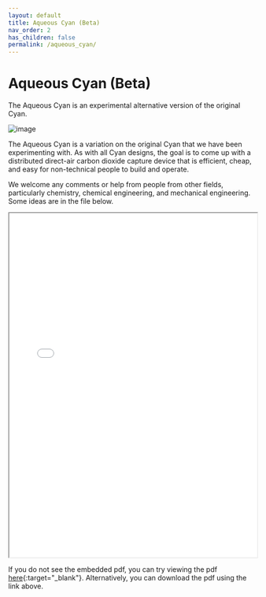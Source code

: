 ```yaml
---
layout: default
title: Aqueous Cyan (Beta)
nav_order: 2
has_children: false
permalink: /aqueous_cyan/
---
```


# Aqueous Cyan (Beta)

The Aqueous Cyan is an experimental alternative version of the original Cyan.

![image](/openair-cyan/assets/images/aqueous_cyan_beta.png)

The Aqueous Cyan is a variation on the original Cyan that we have been experimenting with. As with all Cyan designs, the goal is to come up with a distributed direct-air carbon dioxide capture device that is efficient, cheap, and easy for non-technical people to build and operate.

We welcome any comments or help from people from other fields, particularly chemistry, chemical engineering, and mechanical engineering. Some ideas are in the file below.

<iframe width="100%" height="700" src="/openair-cyan/Reference_Docs/Aqueous-Cyan/Welcome%20to%20Aqueous%20Cyan--Can%20you%20help.pdf">If you are seeing this text, the preview of the CV failed. Most likely this happened because your browser does not support this technical feature. In this case, please download the CV using the link above.</iframe>

If you do not see the embedded pdf, you can try viewing the pdf [here](/openair-cyan/Reference_Docs/Aqueous-Cyan/Welcome%20to%20Aqueous%20Cyan--Can%20you%20help.pdf){:target="_blank"}. Alternatively, you can download the pdf using the link above.
